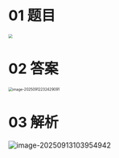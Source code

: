 # 01 题目

<img src="https://cvp.oss-cn-shanghai.aliyuncs.com/202509122309199.png" style="zoom:50%;" />



# 02 答案

<img src="https://cvp.oss-cn-shanghai.aliyuncs.com/202509122324152.png" alt="image-20250912232429091" style="zoom:50%;" />



# 03 解析

![image-20250913103954942](C:\Users\Administrator\AppData\Roaming\Typora\typora-user-images\image-20250913103954942.png)

